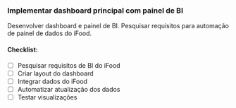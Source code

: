 ### Implementar dashboard principal com painel de BI

Desenvolver dashboard e painel de BI. Pesquisar requisitos para automação de painel de dados do iFood.

#### Checklist:
- [ ] Pesquisar requisitos de BI do iFood
- [ ] Criar layout do dashboard
- [ ] Integrar dados do iFood
- [ ] Automatizar atualização dos dados
- [ ] Testar visualizações
